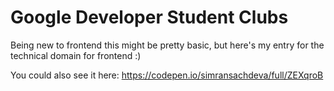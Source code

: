 # Google Developer Student Clubs

Being new to frontend this might be pretty basic, but here's my entry for the technical domain for frontend :)

You could also see it here:
https://codepen.io/simransachdeva/full/ZEXqroB
